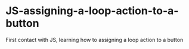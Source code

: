 # JS-assigning-a-loop-action-to-a-button
First contact with JS, learning how to assigning a loop action to a button
